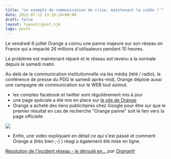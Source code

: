 ```yaml
---
title: "un exemple de communication de crise, maintenant la vidéo !'"
date: 2012-07-12 13:18:24+00:00
draft: false
layout: layouts/post.njk
tags: posts
---
```


Le vendredi 6 juillet Orange a connu une panne majeure sur son réseau en France qui a impacté 26 millions d'utilisateurs pendant 10 heures.

Le problème est maintenant réparé et le réseau est revenu à la normale depuis le samedi matin.

Au delà de la communication institutionnelle via les média (télé / radio), la conférence de presse du PDG le samedi après-midi, Orange déploie aussi une campagne de communication sur le WEB tout azimut.

- les comptes facebook et twitter sont régulièrement mis à jour
- une page spéciale a été mis en place sur [le site de Orange](http://assistance.orange.fr/infos-incidents-mobile)
- Orange a acheté des liens publicitaires chez Google pour être sur que le premier résultat en cas de recherche "Orange panne" soit le lien vers la page officielle

[![](http://france.laurentmaumet.com/wp-content/uploads/sites/2/2012/07/panne-orange.png)
](http://france.laurentmaumet.com/wp-content/uploads/sites/2/2012/07/panne-orange.png)



- Enfin, une vidéo expliquant en détail ce qui s'est passé et comment Orange a (très bien ;-) ) réagi a également été mise en ligne.


[Résolution de l'incident réseau - le déroulé en...](http://www.dailymotion.com/video/xs4bs8_resolution-de-l-incident-reseau-le-deroule-en-details_tech) _par [Orangefr](http://www.dailymotion.com/Orangefr)_
